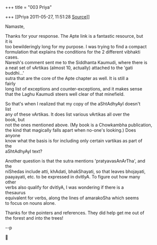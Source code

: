 +++
title = "003 Priya"

+++
[[Priya	2011-05-27, 11:51:28 [Source](https://groups.google.com/g/samskrita/c/MfdafTO5L_8)]]



Namaste,  
  
Thanks for your response. The Apte link is a fantastic resource, but  
it is  
too bewilderingly long for my purpose. I was trying to find a compact  
formulation that explains the conditions for the 2 different vibhakti  
cases.  
Naresh's comment sent me to the Siddhanta Kaumudi, where there is  
a neat set of vArtikas (almost 10, actually) attached to the 'gati  
buddhi...'  
sutra that are the core of the Apte chapter as well. It is still a  
fairly  
long list of exceptions and counter-exceptions, and it makes sense  
that the Laghu Kaumudi steers well clear of that minefield.  
  
So that's when I realized that my copy of the aShtAdhyAyI doesn't  
list  
any of these vArtikas. It does list various vArtikas all over the  
book, but  
not the ones mentioned above. (My book is a Chowkambha publication,  
the kind that magically falls apart when no-one's looking.) Does  
anyone  
know what the basis is for including only certain vartikas as part of  
the  
aShtAdhyAyI text?  
  
Another question is that the sutra mentions 'pratyavasAnArTha', and  
the  
niShedas include atti, khAdati, bhakShayati, so that leaves bhojayati,  
paayayati, etc. to be expressed in dvitIyA. To figure out how many  
other  
verbs also qualify for dvitIyA, I was wondering if there is a  
thesaurus  
equivalent for verbs, along the lines of amarakoSha which seems  
to focus on nouns alone.  
  
Thanks for the pointers and references. They did help get me out of  
the forest and into the trees!  
  
--p  



